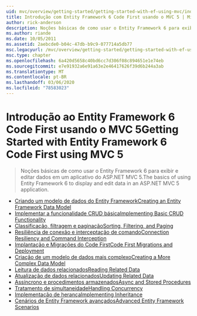 ```yaml
---
uid: mvc/overview/getting-started/getting-started-with-ef-using-mvc/index
title: Introdução com Entity Framework 6 Code First usando o MVC 5 | Microsoft Docs
author: rick-anderson
description: Noções básicas de como usar o Entity Framework 6 para exibir e editar dados em um aplicativo do ASP.NET MVC 5.
ms.author: riande
ms.date: 10/05/2011
ms.assetid: 2aebcde0-b04c-47db-b9c9-077714a5db77
msc.legacyurl: /mvc/overview/getting-started/getting-started-with-ef-using-mvc
msc.type: chapter
ms.openlocfilehash: 6a420d5658c40bd6cc7d306f08c894651e1e74eb
ms.sourcegitcommit: e7e91932a6e91a63e2e46417626f39d6b244a3ab
ms.translationtype: MT
ms.contentlocale: pt-BR
ms.lasthandoff: 03/06/2020
ms.locfileid: "78583023"
---
```

# <a name="getting-started-with-entity-framework-6-code-first-using-mvc-5"></a><span data-ttu-id="5102f-103">Introdução ao Entity Framework 6 Code First usando o MVC 5</span><span class="sxs-lookup"><span data-stu-id="5102f-103">Getting Started with Entity Framework 6 Code First using MVC 5</span></span>

> <span data-ttu-id="5102f-104">Noções básicas de como usar o Entity Framework 6 para exibir e editar dados em um aplicativo do ASP.NET MVC 5.</span><span class="sxs-lookup"><span data-stu-id="5102f-104">The basics of using Entity Framework 6 to display and edit data in an ASP.NET MVC 5 application.</span></span>

- [<span data-ttu-id="5102f-105">Criando um modelo de dados do Entity Framework</span><span class="sxs-lookup"><span data-stu-id="5102f-105">Creating an Entity Framework Data Model</span></span>](creating-an-entity-framework-data-model-for-an-asp-net-mvc-application.md)
- [<span data-ttu-id="5102f-106">Implementar a funcionalidade CRUD básica</span><span class="sxs-lookup"><span data-stu-id="5102f-106">Implementing Basic CRUD Functionality</span></span>](implementing-basic-crud-functionality-with-the-entity-framework-in-asp-net-mvc-application.md)
- [<span data-ttu-id="5102f-107">Classificação, filtragem e paginação</span><span class="sxs-lookup"><span data-stu-id="5102f-107">Sorting, Filtering, and Paging</span></span>](sorting-filtering-and-paging-with-the-entity-framework-in-an-asp-net-mvc-application.md)
- [<span data-ttu-id="5102f-108">Resiliência de conexão e interceptação de comando</span><span class="sxs-lookup"><span data-stu-id="5102f-108">Connection Resiliency and Command Interception</span></span>](connection-resiliency-and-command-interception-with-the-entity-framework-in-an-asp-net-mvc-application.md)
- [<span data-ttu-id="5102f-109">Implantação e Migrações do Code First</span><span class="sxs-lookup"><span data-stu-id="5102f-109">Code First Migrations and Deployment</span></span>](migrations-and-deployment-with-the-entity-framework-in-an-asp-net-mvc-application.md)
- [<span data-ttu-id="5102f-110">Criação de um modelo de dados mais complexo</span><span class="sxs-lookup"><span data-stu-id="5102f-110">Creating a More Complex Data Model</span></span>](creating-a-more-complex-data-model-for-an-asp-net-mvc-application.md)
- [<span data-ttu-id="5102f-111">Leitura de dados relacionados</span><span class="sxs-lookup"><span data-stu-id="5102f-111">Reading Related Data</span></span>](reading-related-data-with-the-entity-framework-in-an-asp-net-mvc-application.md)
- [<span data-ttu-id="5102f-112">Atualização de dados relacionados</span><span class="sxs-lookup"><span data-stu-id="5102f-112">Updating Related Data</span></span>](updating-related-data-with-the-entity-framework-in-an-asp-net-mvc-application.md)
- [<span data-ttu-id="5102f-113">Assíncrono e procedimentos armazenados</span><span class="sxs-lookup"><span data-stu-id="5102f-113">Async and Stored Procedures</span></span>](async-and-stored-procedures-with-the-entity-framework-in-an-asp-net-mvc-application.md)
- [<span data-ttu-id="5102f-114">Tratamento de simultaneidade</span><span class="sxs-lookup"><span data-stu-id="5102f-114">Handling Concurrency</span></span>](handling-concurrency-with-the-entity-framework-in-an-asp-net-mvc-application.md)
- [<span data-ttu-id="5102f-115">Implementação de herança</span><span class="sxs-lookup"><span data-stu-id="5102f-115">Implementing Inheritance</span></span>](implementing-inheritance-with-the-entity-framework-in-an-asp-net-mvc-application.md)
- [<span data-ttu-id="5102f-116">Cenários de Entity Framework avançados</span><span class="sxs-lookup"><span data-stu-id="5102f-116">Advanced Entity Framework Scenarios</span></span>](advanced-entity-framework-scenarios-for-an-mvc-web-application.md)
